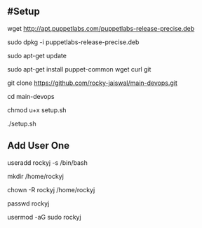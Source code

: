 #Setup
------

wget http://apt.puppetlabs.com/puppetlabs-release-precise.deb

sudo dpkg -i puppetlabs-release-precise.deb

sudo apt-get update

sudo apt-get install puppet-common wget curl git

git clone https://github.com/rocky-jaiswal/main-devops.git

cd main-devops

chmod u+x setup.sh

./setup.sh


Add User One
------------
useradd rockyj -s /bin/bash

mkdir /home/rockyj

chown -R rockyj /home/rockyj

passwd rockyj

usermod -aG sudo rockyj
